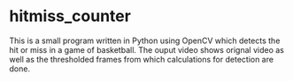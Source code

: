 # hitmiss_counter

This is a small program written in Python using OpenCV which detects the hit or miss in a game of basketball. 
The ouput video shows orignal video as well as the thresholded frames from which calculations for detection are done. 
